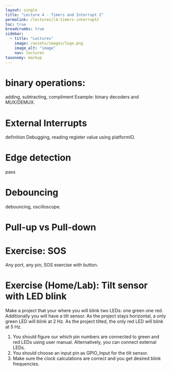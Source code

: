 ```yaml
---
layout: single
title: "Lecture 4 - Timers and Interrupt 2"
permalink: /lectures/l4-timers-interrupt2
toc: true
breadcrumbs: true
sidebar:
  - title: "Lectures"
    image: /assets/images/logo.png
    image_alt: "image"
    nav: lectures
taxonomy: markup
---
```


<!-- {: .notice--info}
Detaljert om GPIO. Inngang og utgang, push-pull vs open-drain. Pull-up og pull-down. Bruk av tabellar (array) med fleire trykknappar og lysdiodar. -->


# binary operations: 
adding, subtracting, compliment
Example: binary decoders and MUX/DEMUX.



# External Interrupts
definition
Debugging, reading register value using platformIO.

# Edge detection
pass

# Debouncing
debouncing, oscilloscope.

# Pull-up vs Pull-down



# Exercise: SOS
Any port, any pin, SOS exercise with button.

# Exercise (Home/Lab): Tilt sensor with LED blink
<!-- Look at some digital sensors, IR count maybe? -->
Make a project that your where you will blink two LEDs: one green one red. Additionally you will have a tilt sensor. As the project stays horizontal, a only green LED will blink at 2 Hz. As the project tilted, the only red LED will blink at 5 Hz.
1. You should figure our which pin numbers are connected to green and red LEDs using user manual.
  Alternatively, you can connect external LEDs.
2. You should choose an input pin as GPIO_Input for the tilt sensor.
3. Make sure the clock calculations are correct and you get desired blink frequencies.